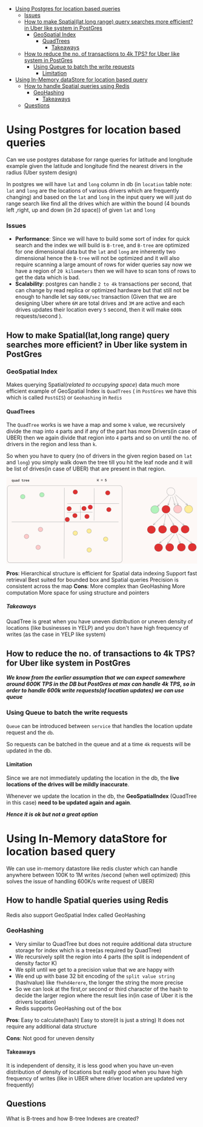 - [Using Postgres for location based queries](#using-postgres-for-location-based-queries)
    - [Issues](#issues)
  - [How to make Spatial(lat,long range) query searches more efficient? in Uber like system in PostGres](#how-to-make-spatiallatlong-range-query-searches-more-efficient-in-uber-like-system-in-postgres)
    - [GeoSpatial Index](#geospatial-index)
      - [QuadTrees](#quadtrees)
        - [Takeaways](#takeaways)
  - [How to reduce the no. of transactions to 4k TPS? for Uber like system in PostGres](#how-to-reduce-the-no-of-transactions-to-4k-tps-for-uber-like-system-in-postgres)
    - [Using Queue to batch the write requests](#using-queue-to-batch-the-write-requests)
      - [Limitation](#limitation)
- [Using In-Memory dataStore for location based query](#using-in-memory-datastore-for-location-based-query)
  - [How to handle Spatial queries using Redis](#how-to-handle-spatial-queries-using-redis)
    - [GeoHashing](#geohashing)
      - [Takeaways](#takeaways-1)
  - [Questions](#questions)
# Using Postgres for location based queries
Can we use postgres database for range queries for latitude and longitude 
example given the latitude and longitude find the nearest drivers in the radius (Uber system design)

In postgres we will have `lat` and `long` column in db (in `location` table note: `lat` and `long` are the locations of various drivers which are frequently changing) and based on the  `lat` and `long` in the input query we will just do range search like find all the drives which are within the bound (4 bounds left ,right, up and down (in 2d space)) of given `lat` and `long`

### Issues

- **Performance**: Since we will have to build some sort of index for quick search and the index we will build is `B-tre`e, and `B-tree` are optimized for one  dimensional data but the `lat` and `long` are inherently two dimensional hence the `B-tree` will not be optimized and it will also require scanning a large amount of rows for wider queries say now we have a region of `20 kilometers` then we will have to scan tons of rows to get the data which is bad.
- **Scalability**: postgres can handle `2 to 4k` transactions per second, that can change by read replica or optimized hardware but that still not be enough to handle let say `600k/sec` transaction (Given that we are designing Uber where `6M` are total drives and `3M` are active and each drives updates their location every `5` second, then it will make `600k` requests/second ).

## How to make Spatial(lat,long range) query searches more efficient? in Uber like system in PostGres

### GeoSpatial Index
Makes querying Spatial(*related to occupying space*) data much more efficient example of GeoSpatial Index is `QuadTrees` ( in `PostGres` we have this which is called `PostGIS`) or `Geohashing` in `Redis`

#### QuadTrees
The `QuadTree` works is we have a map and some `k` value, we recursively divide the map into `4` parts and if any of the part has more Drivers(in case of UBER) then we again divide that region into `4` parts and so on until the no. of drivers in the region and less than `k`.

So when you have to query (no of drivers in the given region based on `lat` and `long`) you simply walk down the tree till you hit the leaf node and it will be list of drives(in case of UBER) that are present in that region.

![quad-tree](image.png)

**Pros**:
Hierarchical structure is efficient for Spatial data indexing
Support fast retrieval
Best suited for bounded box and Spatial queries
Precision is consistent across the map
**Cons**:
More complex than GeoHashing
More computation
More space for using structure and pointers

##### Takeaways
QuadTree is great when you have uneven distribution or uneven density of locations (like businesses in YELP) and you don't have high frequency of writes (as the case in YELP like system)

## How to reduce the no. of transactions to 4k TPS? for Uber like system in PostGres

***We know from the earlier assumption that we can expect somewhere around 600K TPS in the DB but PostGres at max can handle 4k TPS, so in order to handle 600k write requests(of location updates) we can use queue***

### Using Queue to batch the write requests

`Queue` can be introduced between `service` that handles the location update request and the `db`.

So requests can be batched in the queue and at a time `4k` requests will be updated in the db.

#### Limitation
Since we are not immediately updating the location in the db, the **live locations of the drives will be mildly inaccurate**.

Whenever we update the location in the db, the 
**GeoSpatialIndex** (QuadTree in this case) **need to be updated again and again**.

***Hence it is ok but not a great option***

# Using In-Memory dataStore for location based query
We can use in-memory datastore like redis cluster which can handle anywhere between 100K to 1M writes /second (when well optimized) (this solves the issue of handling 600K/s write request of UBER)
## How to handle Spatial queries using Redis
Redis also support GeoSpatial Index called GeoHashing

### GeoHashing
- Very similar to QuadTree but does not require additional data structure storage for index which is a tree(as required by QuadTree)
-  We recursively split the region into 4 parts (the split is independent of density factor K)
-  We split until we get to a precision value that we are happy with
-  We end up with base 32 bit encoding of the `split value string` (hashvalue) like `fhehd4erere`, the longer the string the more precise
-  So we can look at the first,or second or third character of the hash to decide the larger region where the result lies in(in case of Uber it is the drivers location)
-  Redis supports GeoHashing out of the box

**Pros**:
Easy to calculate(hash)
Easy to store(it is just a string)
It does not require any additional data structure 

**Cons**:
Not good for uneven density

#### Takeaways
It is independent of density, it is less good when you have un-even distribution of density of locations but really good when you have high frequency of writes (like in UBER where driver location are updated very frequently)
## Questions
What is B-trees and how B-tree Indexes are created?


